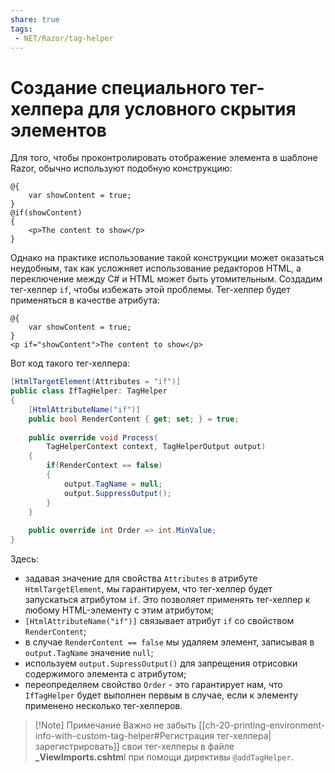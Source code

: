 ```yaml
---
share: true
tags:
 - NET/Razor/tag-helper
---
```

# Создание специального тег-хелпера для условного скрытия элементов
Для того, чтобы проконтролировать отображение элемента в шаблоне Razor, обычно используют подобную конструкцию:
```razor
@{
	var showContent = true;
}
@if(showContent)
{
	<p>The content to show</p>
}
```
Однако на практике использование такой конструкции может оказаться неудобным, так как усложняет использование редакторов HTML, а переключение между C# и HTML может быть утомительным.
Создадим тег-хелпер `if`, чтобы избежать этой проблемы. Тег-хелпер будет применяться в качестве атрибута:
```razor
@{
	var showContent = true;
}
<p if="showContent">The content to show</p>
```
Вот код такого тег-хелпера:
```csharp
[HtmlTargetElement(Attributes = "if")]
public class IfTagHelper: TagHelper
{
	[HtmlAttributeName("if")]
	public bool RenderContent { get; set; } = true;
	
	public override void Process(
		TagHelperContext context, TagHelperOutput output)
	{
		if(RenderContext == false)
		{
			output.TagName = null;
			output.SuppressOutput();
		}
	}
	
	public override int Order => int.MinValue;
}
```
Здесь:
- задавая значение для свойства `Attributes` в атрибуте `HtmlTargetElement`, мы гарантируем, что тег-хелпер будет запускаться атрибутом `if`. Это позволяет применять тег-хелпер к любому HTML-элементу с этим атрибутом;
- `[HtmlAttributeName("if")]` связывает атрибут `if` со свойством `RenderContent`;
- в случае `RenderContent == false` мы удаляем элемент, записывая в `output.TagName` значение `null`;
- используем `output.SupressOutput()` для запрещения отрисовки содержимого элемента с атрибутом;
- переопределяем свойство `Order` - это гарантирует нам, что `IfTagHelper` будет выполнен первым в случае, если к элементу применено несколько тег-хелперов.

> [!Note] Примечание
> Важно не забыть [[ch-20-printing-environment-info-with-custom-tag-helper#Регистрация тег-хелпера|зарегистрировать]] свои тег-хелперы в файле **\_ViewImports.cshtm**l при помощи директивы `@addTagHelper`.